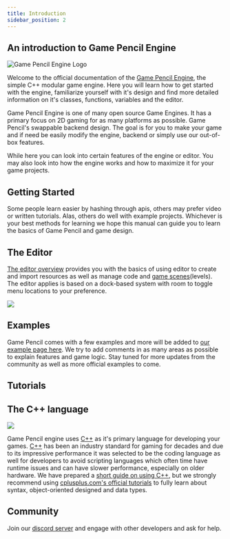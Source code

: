 ```yaml
---
title: Introduction
sidebar_position: 2
---
```


## An introduction to Game Pencil Engine

![Game Pencil Engine Logo](/img/gpe-logo.png)

Welcome to the official documentation of the [Game Pencil Engine](htps://www.gamepencil.net), the simple C++ modular game engine. Here you will learn how to get started with the engine, familiarize yourself with it's design and find more detailed information on it's classes, functions, variables and the editor.

Game Pencil Engine is one of many open source Game Engines. It has a primary focus on 2D gaming for as many platforms as possible. Game Pencil's swappable backend design. The goal is for you to make your game and if need be easily modify the engine, backend or simply use our out-of-box features.

While here you can look into certain features of the engine or editor. You may also look into how the engine works and how to maximize it for your game projects.


## Getting Started

Some people learn easier by hashing through apis, others may prefer video or written tutorials. Alas, others do well with example projects. Whichever is your best methods for learning we hope this manual can guide you to learn the basics of Game Pencil and game design.


## The Editor

[The editor overview](https://olddocs.gamepencil.net/editor/) provides you with the basics of using editor to create and import resources as well as manage code and [game scenes](https://olddocs.gamepencil.net/scenes/)(levels). The editor applies is based on a dock-based system with room to toggle menu locations to your preference.

![](https://olddocs.gamepencil.net/wp-content/uploads/sites/6/2021/12/editor_cute_kenney_platformer-1024x546.png)


## Examples

Game Pencil comes with a few examples and more will be added to [our example page here](https://gamepencil.net/examples/). We try to add comments in as many areas as possible to explain features and game logic. Stay tuned for more updates from the community as well as more official examples to come.


## Tutorials

## The C++ language

![](https://olddocs.gamepencil.net/wp-content/uploads/sites/6/2021/12/256px-ISO_C_Logo.svg.png)

Game Pencil engine uses [C++](https://olddocs.gamepencil.net/cplusplus) as it's primary language for developing your games. [C++](https://olddocs.gamepencil.net/cplusplus) has been an industry standard for gaming for decades and due to its impressive performance it was selected to be the coding language as well for developers to avoid scripting languages which often time have runtime issues and can have slower performance, especially on older hardware. We have prepared a [short guide on using C++](https://olddocs.gamepencil.net/cplusplus), but we strongly recommend using [cplusplus.com's official tutorials](https://www.cplusplus.com/doc/tutorial/) to fully learn about syntax, object-oriented designed and data types.


## Community

Join our [discord server](https://discord.gg/dCrCwrQutP) and engage with other developers and ask for help.
